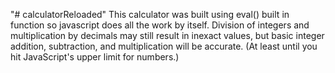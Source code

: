 "# calculatorReloaded" 
This calculator was built using eval() built in function so javascript does all the work by itself.
Division of integers and multiplication by decimals may still result in inexact values, but basic integer addition, subtraction, and multiplication will be accurate. (At least until you hit JavaScript's upper limit for numbers.)
